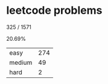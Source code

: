 # leetcode problems

325 / 1571

20.69%

|        |     |
| ------ | --- |
| easy   | 274  |
| medium | 49   |
| hard   | 2   |

